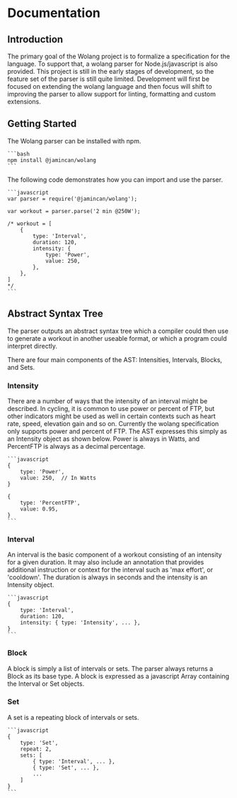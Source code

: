 # Documentation

## Introduction

The primary goal of the Wolang project is to formalize a specification for the language. To support that, a wolang parser for Node.js/javascript is also provided. This project is still in the early stages of development, so the feature set of the parser is still quite limited. Development will first be focused on extending the wolang language and then focus will shift to improving the parser to allow support for linting, formatting and custom extensions.

## Getting Started

The Wolang parser can be installed with npm.

    ```bash
    npm install @jamincan/wolang
    ```

The following code demonstrates how you can import and use the parser.

    ```javascript
    var parser = require('@jamincan/wolang');

    var workout = parser.parse('2 min @250W');

    /* workout = [
        {
            type: 'Interval',
            duration: 120,
            intensity: {
                type: 'Power',
                value: 250,
            },
        },
    ]
    */
    ```

## Abstract Syntax Tree

The parser outputs an abstract syntax tree which a compiler could then use to generate a workout in another useable format, or which a program could interpret directly.

There are four main components of the AST: Intensities, Intervals, Blocks, and Sets.

### Intensity

There are a number of ways that the intensity of an interval might be described. In cycling, it is common to use power or percent of FTP, but other indicators might be used as well in certain contexts such as heart rate, speed, elevation gain and so on. Currently the wolang specification only supports power and percent of FTP. The AST expresses this simply as an Intensity object as shown below. Power is always in Watts, and PercentFTP is always as a decimal percentage.

    ```javascript
    {
        type: 'Power',
        value: 250,  // In Watts
    }

    {
        type: 'PercentFTP',
        value: 0.95,
    }
    ```

### Interval

An interval is the basic component of a workout consisting of an intensity for a given duration. It may also include an annotation that provides additional instruction or context for the interval such as 'max effort', or 'cooldown'. The duration is always in seconds and the intensity is an Intensity object.

    ```javascript
    {
        type: 'Interval',
        duration: 120,
        intensity: { type: 'Intensity', ... },
    }
    ```

### Block

A block is simply a list of intervals or sets. The parser always returns a Block as its base type. A block is expressed as a javascript Array containing the Interval or Set objects.

### Set

A set is a repeating block of intervals or sets.

    ```javascript
    {
        type: 'Set',
        repeat: 2,
        sets: [
            { type: 'Interval', ... },
            { type: 'Set', ... },
            ...
        ]
    }
    ```
